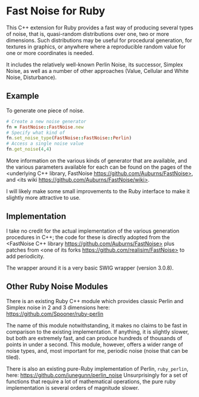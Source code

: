Fast Noise for Ruby
===================

This C++ extension for Ruby provides a fast way of producing several
types of noise, that is, quasi-random distributions over one, two or
more dimensions. Such distributions may be useful for procedural
generation, for textures in graphics, or anywhere where a reproducible
random value for one or more coordinates is needed.

It includes the relatively well-known Perlin Noise, its successor,
Simplex Noise, as well as a number of other approaches (Value, Cellular
and White Noise, Disturbance).

Example
-------

To generate one piece of noise.


``` ruby
# Create a new noise generator
fn = FastNoise::FastNoise.new
# Specify what kind of 
fn.set_noise_type(FastNoise::FastNoise::Perlin)
# Access a single noise value
fn.get_noise(4,4)
```

More information on the various kinds of generator that are available,
and the various parameters available for each can be found on the pages
of the <underlying C++ library, FastNoise
https://github.com/Auburns/FastNoise>, and <its wiki https://github.com/Auburns/FastNoise/wiki>.

I will likely make some small improvements to the Ruby interface to make
it slightly more attractive to use.

Implementation
--------------

I take no credit for the actual implementation of the various generation
procedures in C++; the code for these is directly adopted from the
<FastNoise C++ library https://github.com/Auburns/FastNoise> plus
patches from <one of its forks https://github.com/realisim/FastNoise> to
add periodicity.

The wrapper around it is a very basic SWIG wrapper (version 3.0.8).

Other Ruby Noise Modules
------------------------

There is an existing Ruby C++ module which provides classic Perlin and
Simplex noise in 2 and 3 dimensions here:
https://github.com/Spooner/ruby-perlin 

The name of this module notwithstanding, it makes no claims to be fast
in comparison to the existing implementation. If anything, it is
slightly slower, but both are extremely fast, and can produce hundreds
of thousands of points in under a second. This module, however, offers a
wider range of noise types, and, most important for me, periodic noise
(noise that can be tiled).

There is also an existing pure-Ruby implementation of Perlin,
`ruby_perlin`, here: https://github.com/junegunn/perlin_noise
Unsurprisingly for a set of functions that require a lot of mathematical
operations, the pure ruby implementation is several orders of magnitude
slower.
